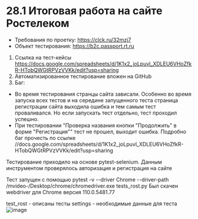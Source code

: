 # 28.1 Итоговая работа на сайте  Ростелеком


- Требования по проетку: https://clck.ru/32mzj7
- Объект тестирования: https://b2c.passport.rt.ru

1) Ссылка на тест-кейсы https://docs.google.com/spreadsheets/d/1K1x2_joLpuvl_XDLEU6VHoZfkR-HTobQWGtRPVzVVKk/edit?usp=sharing
2) Автоматизированное тестирование вложен на GitHub
3) Баг:
 - Во время тестирования странцы сайта зависали. Особенно во время запуска всех тестов и на середине запущенного теста страница регистрации сайта выходила ошибка и тем самым тест проваливался. Но если запускать тест отдельно, тест проходил успешно. 
 - При тестировании "Проверка названия кнопки "Продолжить" в форме "Регистрация"" тест не прошел, выходит ошибка. Подробно баг прочесть по ссылке //docs.google.com/spreadsheets/d/1K1x2_joLpuvl_XDLEU6VHoZfkR-HTobQWGtRPVzVVKk/edit?usp=sharing
 
 Тестирование приходило на основе pytest-selenium. Данным инструментом проверялось авторизация и регистрация на сайте
 
 Тест запущен с помощью pytest -v --driver Chrome --driver-path /mvideo-/Desktop/chrome/chromedriver.exe tests_rost.py
 Был скачен webdriver для Chrome версия 110.0.5481.77
 
 test_rost - описаны тесты
 settings - необходимые данные для теста 
![image](https://user-images.githubusercontent.com/112345960/218834776-f51eb9a1-3cd0-4c80-a3a1-6a4b35be655b.png)
